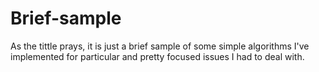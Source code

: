 # Brief-sample
As the tittle prays, it is just a brief sample of some simple algorithms I've implemented for particular and pretty focused issues I had to deal with.
